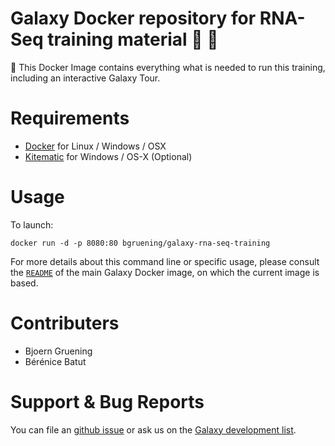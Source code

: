 Galaxy Docker repository for RNA-Seq training material :whale: :eyes:
====

:whale: This Docker Image contains everything what is needed to run this training, including an interactive Galaxy Tour.

# Requirements

- [Docker](https://docs.docker.com/installation/) for Linux / Windows / OSX
- [Kitematic](https://kitematic.com/) for Windows / OS-X (Optional)

# Usage

To launch:

```
docker run -d -p 8080:80 bgruening/galaxy-rna-seq-training
```

For more details about this command line or specific usage, please consult the
[`README`](https://github.com/bgruening/docker-galaxy-stable/blob/master/README.md) of the main Galaxy Docker image, on which the current image is based.

# Contributers

- Bjoern Gruening
- Bérénice Batut

# Support & Bug Reports

You can file an [github issue](https://github.com/bgruening/training-material/issues) or ask us on the [Galaxy development list](http://lists.bx.psu.edu/listinfo/galaxy-dev).
